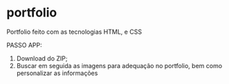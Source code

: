 # portfolio
Portfolio feito com as tecnologias HTML, e CSS

PASSO APP:

1) Download do ZIP;
2) Buscar em seguida as imagens para adequação no portfolio, bem como personalizar as informações
